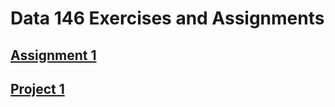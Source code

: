 # **Data 146 Exercises and Assignments**

## [Assignment 1](Assignment1.md)

## [Project 1](Project1.md)
